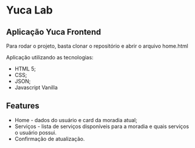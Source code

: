 # Yuca Lab
## Aplicação Yuca Frontend

Para rodar o projeto, basta clonar o repositório e abrir o arquivo home.html

Aplicação utilizando as tecnologias:
- HTML 5;
- CSS;
- JSON;
- Javascript Vanilla

## Features

- Home - dados do usuário e card da moradia atual;
- Serviços - lista de serviços disponíveis para a moradia e quais serviços o usuário possui.
- Confirmação de atualização.
